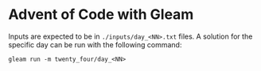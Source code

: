 # Advent of Code with Gleam

Inputs are expected to be in `./inputs/day_<NN>.txt` files. 
A solution for the specific day can be run with the following command:

```
gleam run -m twenty_four/day_<NN>
```
